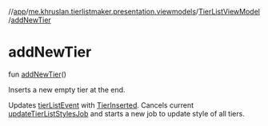 //[app](../../../index.md)/[me.khruslan.tierlistmaker.presentation.viewmodels](../index.md)/[TierListViewModel](index.md)/[addNewTier](add-new-tier.md)

# addNewTier

fun [addNewTier](add-new-tier.md)()

Inserts a new empty tier at the end.

Updates [tierListEvent](tier-list-event.md) with [TierInserted](../../me.khruslan.tierlistmaker.data.models.tierlist/-tier-inserted/index.md). Cancels current [updateTierListStylesJob](update-tier-list-styles-job.md) and starts a new job to update style of all tiers.
